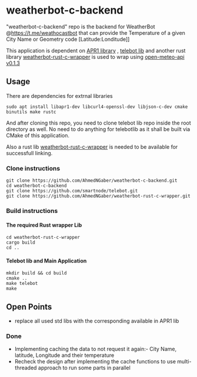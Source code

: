 # weatherbot-c-backend
"weatherbot-c-backend" repo is the backend for WeatherBot @https://t.me/weathocastbot that can provide the Temperature of a given City Name or Geometry code [Latitude:Londitude]]

This application is dependent on [APR1 library](https://apr.apache.org) , [telebot lib](https://github.com/smartnode/telebot) and another rust library [weatherbot-rust-c-wrapper](https://github.com/AhmedNGaber/weatherbot-rust-c-wrapper) is used to wrap using  [open-meteo-api v0.1.3]([http://example.com](https://crates.io/crates/open-meteo-api/0.1.3)) 

## Usage
There are dependencies for extrnal libraries
```
sudo apt install libapr1-dev libcurl4-openssl-dev libjson-c-dev cmake binutils make rustc
```

And after cloning this repo, you need to clone telebot lib repo inside the root directory as well.
No need to do anything for telebotlib as it shall be built via CMake of this application.

Also a rust lib [weatherbot-rust-c-wrapper](https://github.com/AhmedNGaber/weatherbot-rust-c-wrapper)  is needed to be available for successfull linking.

### Clone instructions
```
git clone https://github.com/AhmedNGaber/weatherbot-c-backend.git
cd weatherbot-c-backend
git clone https://github.com/smartnode/telebot.git
git clone https://github.com/AhmedNGaber/weatherbot-rust-c-wrapper.git
```


### Build instructions
#### The required Rust wrapper Lib
```
cd weatherbot-rust-c-wrapper
cargo build
cd ..
```

#### Telebot lib and Main Application

```
mkdir build && cd build
cmake ..
make telebot
make
```

## Open Points
  - replace all used std libs with the corresponding available in APR1 lib 
### Done
  - Implementing caching the data to not request it again:- City Name, latitude, Longitude and their temperature
  - Recheck the design after implementing the cache functions to use multi-threaded approach to run some parts in parallel

